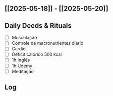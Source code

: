 ## [[2025-05-18]] - [[2025-05-20]]

## Daily Deeds & Rituals

- [ ] Musculação 
- [ ] Controle de macronutrientes diário
- [ ] Cardio
- [ ] Deficit calórico 500 kcal
- [ ] 1h Inglês
- [ ] 1h Udemy
- [ ] Meditação
## Log


